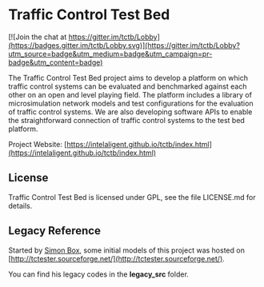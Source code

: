 # Traffic Control Test Bed

[![Join the chat at https://gitter.im/tctb/Lobby](https://badges.gitter.im/tctb/Lobby.svg)](https://gitter.im/tctb/Lobby?utm_source=badge&utm_medium=badge&utm_campaign=pr-badge&utm_content=badge)

The Traffic Control Test Bed project aims to develop a platform on which traffic control systems can be evaluated and benchmarked against each other on an open and level playing field. The platform includes a library of microsimulation network models and test configurations for the evaluation of traffic control systems. We are also developing software APIs to enable the straightforward connection of traffic control systems to the test bed platform. 

Project Website: [https://intelaligent.github.io/tctb/index.html](https://intelaligent.github.io/tctb/index.html)

## License

Traffic Control Test Bed is licensed under GPL, see the file LICENSE.md for details.

## Legacy Reference

Started by [Simon Box](https://sourceforge.net/u/srb2242/profile/), some initial models of this project was hosted on [http://tctester.sourceforge.net/](http://tctester.sourceforge.net/).

You can find his legacy codes in the **legacy_src** folder.
